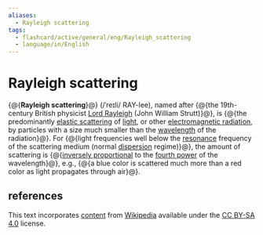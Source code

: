 ```yaml
---
aliases:
  - Rayleigh scattering
tags:
  - flashcard/active/general/eng/Rayleigh_scattering
  - language/in/English
---
```


# Rayleigh scattering

{@{__Rayleigh scattering__}@} (/ˈreɪli/ RAY-lee), named after {@{the 19th-century British physicist [Lord Rayleigh](John%20William%20Strutt,%203rd%20Baron%20Rayleigh.md) (John William Strutt)}@}, is {@{the predominantly [elastic scattering](elastic%20scattering.md) of [light](light.md), or other [electromagnetic radiation](electromagnetic%20radiation.md), by particles with a size much smaller than the [wavelength](wavelength.md) of the radiation}@}. For {@{light frequencies well below the [resonance](resonance.md) frequency of the scattering medium (normal [dispersion](dispersion%20relation.md) regime)}@}, the amount of scattering is {@{[inversely proportional](proportionality%20(mathematics)#inverse%20proportionality.md) to the [fourth power](fourth%20power.md) of the wavelength}@}, e.g., {@{a blue color is scattered much more than a red color as light propagates through air}@}.

## references

This text incorporates [content](https://en.wikipedia.org/wiki/Rayleigh_scattering) from [Wikipedia](Wikipedia.md) available under the [CC BY-SA 4.0](https://creativecommons.org/licenses/by-sa/4.0/) license.
